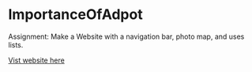 # ImportanceOfAdpot
Assignment: Make a Website with a navigation bar, photo map, and uses lists. 

[Vist website here](https://giaviolini.github.io/ImportanceOfAdpot/)
